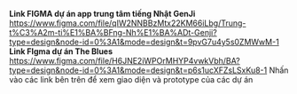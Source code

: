 **Link FIGMA dự án app trung tâm tiếng Nhật GenJi** 
https://www.figma.com/file/qIW2NNBBzMtx22KM66iLbg/Trung-t%C3%A2m-ti%E1%BA%BFng-Nh%E1%BA%ADt-Genji?type=design&node-id=0%3A1&mode=design&t=9pvG7u4y5s0ZMWwM-1
**Link FIgma dự án The Blues**
https://www.figma.com/file/H6JNE2iWPOrMHYP4vwkVbh/BA?type=design&node-id=0%3A1&mode=design&t=p6s1ucXFZsLSxKu8-1
Nhấn vào các link bên trên để xem giao diện và prototype của các dự án
